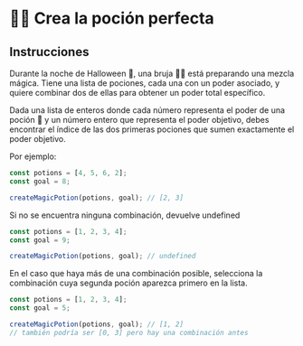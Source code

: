 # 🧙‍♀️ Crea la poción perfecta

## Instrucciones

Durante la noche de Halloween 🎃, una bruja 🧙‍♀️ está preparando una mezcla mágica. Tiene una lista de pociones, cada una con un poder asociado, y quiere combinar dos de ellas para obtener un poder total específico.

Dada una lista de enteros donde cada número representa el poder de una poción 🧪 y un número entero que representa el poder objetivo, debes encontrar el índice de las dos primeras pociones que sumen exactamente el poder objetivo.

Por ejemplo:

```typescript
const potions = [4, 5, 6, 2];
const goal = 8;

createMagicPotion(potions, goal); // [2, 3]
```

Si no se encuentra ninguna combinación, devuelve undefined

```typescript
const potions = [1, 2, 3, 4];
const goal = 9;

createMagicPotion(potions, goal); // undefined
```

En el caso que haya más de una combinación posible, selecciona la combinación cuya segunda poción aparezca primero en la lista.

```typescript
const potions = [1, 2, 3, 4];
const goal = 5;

createMagicPotion(potions, goal); // [1, 2]
// también podría ser [0, 3] pero hay una combinación antes
```
